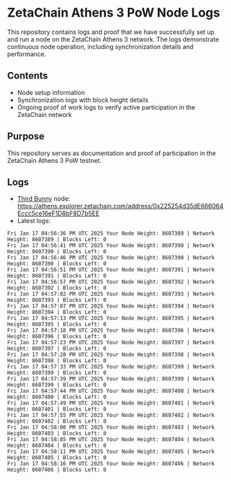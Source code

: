 # ZetaChain Athens 3 PoW Node Logs
This repository contains logs and proof that we have successfully set up and run a node on the ZetaChain Athens 3 network. The logs demonstrate continuous node operation, including synchronization details and performance.

## Contents
- Node setup information
- Synchronization logs with block height details
- Ongoing proof of work logs to verify active participation in the ZetaChain network

## Purpose
This repository serves as documentation and proof of participation in the ZetaChain Athens 3 PoW testnet.

## Logs

- [Third Bunny](https://thirdbunny.xyz/) node: https://athens.explorer.zetachain.com/address/0x225254d35dE666064Eccc5ce16eF1D8bF8D7b5EE
- Latest logs:
```
Fri Jan 17 04:56:36 PM UTC 2025 Your Node Height: 8607389 | Network Height: 8607389 | Blocks Left: 0
Fri Jan 17 04:56:41 PM UTC 2025 Your Node Height: 8607390 | Network Height: 8607390 | Blocks Left: 0
Fri Jan 17 04:56:46 PM UTC 2025 Your Node Height: 8607390 | Network Height: 8607390 | Blocks Left: 0
Fri Jan 17 04:56:51 PM UTC 2025 Your Node Height: 8607391 | Network Height: 8607391 | Blocks Left: 0
Fri Jan 17 04:56:57 PM UTC 2025 Your Node Height: 8607392 | Network Height: 8607392 | Blocks Left: 0
Fri Jan 17 04:57:02 PM UTC 2025 Your Node Height: 8607393 | Network Height: 8607393 | Blocks Left: 0
Fri Jan 17 04:57:07 PM UTC 2025 Your Node Height: 8607394 | Network Height: 8607394 | Blocks Left: 0
Fri Jan 17 04:57:13 PM UTC 2025 Your Node Height: 8607395 | Network Height: 8607395 | Blocks Left: 0
Fri Jan 17 04:57:18 PM UTC 2025 Your Node Height: 8607396 | Network Height: 8607396 | Blocks Left: 0
Fri Jan 17 04:57:23 PM UTC 2025 Your Node Height: 8607397 | Network Height: 8607397 | Blocks Left: 0
Fri Jan 17 04:57:28 PM UTC 2025 Your Node Height: 8607398 | Network Height: 8607398 | Blocks Left: 0
Fri Jan 17 04:57:33 PM UTC 2025 Your Node Height: 8607399 | Network Height: 8607399 | Blocks Left: 0
Fri Jan 17 04:57:39 PM UTC 2025 Your Node Height: 8607399 | Network Height: 8607399 | Blocks Left: 0
Fri Jan 17 04:57:44 PM UTC 2025 Your Node Height: 8607400 | Network Height: 8607400 | Blocks Left: 0
Fri Jan 17 04:57:49 PM UTC 2025 Your Node Height: 8607401 | Network Height: 8607401 | Blocks Left: 0
Fri Jan 17 04:57:55 PM UTC 2025 Your Node Height: 8607402 | Network Height: 8607402 | Blocks Left: 0
Fri Jan 17 04:58:00 PM UTC 2025 Your Node Height: 8607403 | Network Height: 8607403 | Blocks Left: 0
Fri Jan 17 04:58:05 PM UTC 2025 Your Node Height: 8607404 | Network Height: 8607404 | Blocks Left: 0
Fri Jan 17 04:58:11 PM UTC 2025 Your Node Height: 8607405 | Network Height: 8607405 | Blocks Left: 0
Fri Jan 17 04:58:16 PM UTC 2025 Your Node Height: 8607406 | Network Height: 8607406 | Blocks Left: 0
```
